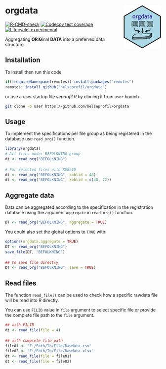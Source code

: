 
<!-- README.md is generated from README.Rmd. Please edit that file -->

# orgdata <img src='man/figures/logo.png' align="right" height="139" />

<!-- badges: start -->

[![R-CMD-check](https://github.com/helseprofil/orgdata/workflows/R-CMD-check/badge.svg)](https://github.com/helseprofil/orgdata/actions)
[![Codecov test
coverage](https://codecov.io/gh/helseprofil/orgdata/branch/main/graph/badge.svg)](https://codecov.io/gh/helseprofil/orgdata?branch=main)
[![Lifecycle:
experimental](https://img.shields.io/badge/lifecycle-experimental-orange.svg)](https://lifecycle.r-lib.org/articles/stages.html#experimental)
<!-- badges: end -->

Aggregating **OR**i**G**inal **DATA** into a preferred data structure.

## Installation

To install then run this code

``` r
if(!requireNamespace(remotes)) install.packages("remotes")
remotes::install_github("helseprofil/orgdata")
```

or use a user startup file *sepaafil.R* by cloning it from `user` branch

``` sh
git clone -b user https://github.com/helseprofil/orgdata
```

## Usage

To implement the specifications per file group as being registered in
the database use `read_org()` function.

``` r
library(orgdata)
# All files under BEFOLKNING group
dt <- read_org("BEFOLKNING")

# For selected files with KOBLID
dt <- read_org("BEFOLKNING", koblid = 48)
dt <- read_org("BEFOLKNING", koblid = c(48, 72))
```

## Aggregate data

Data can be aggregated according to the specification in the
registration database using the argument `aggregate` in `read_org()`
function.

``` r
DT <- read_org("BEFOLKNING", aggregate = TRUE)
```

You could also set the global options to `TRUE` with:

``` r
options(orgdata.aggregate = TRUE)
DT <- read_org("BEFOLKNING")
save_file(DT, "BEFOLKNING")

## to save file directly
DT <- read_org("BEFOLKNING", save = TRUE)
```

## Read files

The function `read_file()` can be used to check how a specific rawdata
file will be read into R directly.

You can use `FILID` value in `file` argument to select specific file or
provide the complete file path to the `file` argument.

``` r
## with FILID
dt <- read_file(file = 4)

## with complete file path
file01 <- "F:/Path/To/File/Rawdata.csv"
file02 <- "F:/Path/To/File/Rawdata.xlsx"
dt <- read_file(file = file01)
dt <- read_file(file = file02)
```
